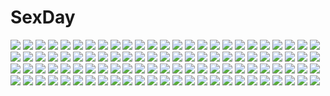 # SexDay
![](https://konachan.com/image/e5f462c87929bdce0254c6c096204a5b/Konachan.com%20-%2063437%20favorite%20game_cg%20hoshizora_no_memoria%20tagme.jpg)
![](https://konachan.com/image/91a090aaf8f0441c94396b6f142e2e04/Konachan.com%20-%2063403%20favorite%20game_cg%20hoshizora_no_memoria%20tagme.jpg)
![](https://konachan.com/jpeg/d894b7beadb9f4262f87f74af0ad31fe/Konachan.com%20-%208777%20izumi_konata%20lucky_star%20school_uniform.jpg)
![](https://konachan.com/jpeg/c054011e09ad70bd69eb608434482d93/Konachan.com%20-%20167892%20blush%20bow%20clochette%20fang%20flowers%20game_cg%20long_hair%20prism_recollection%20red_eyes%20red_hair%20renjou_sayaka%20shintaro.jpg)
![](https://konachan.com/image/272d50427c3a42e27bd5c305f71df0ed/Konachan.com%20-%2090671%20blush%20panties%20prism_rhythm%20purple_eyes%20purple_hair%20school_uniform%20sesena_yau%20thighhighs%20tokitou_kasumi%20underwear.jpg)
![](https://konachan.com/jpeg/120d5722ad272b990a017945a023c1fb/Konachan.com%20-%20145319%20game_cg%20hoodie%20ninety-nine_nena%20revolver_girl_hammer_lady%20shimesaba_kohada.jpg)
![](https://konachan.com/jpeg/7df068089d9db96fb16ce9fb13150956/Konachan.com%20-%20178548%202girls%20aqua_eyes%20aqua_hair%20bow%20choker%20hatsune_miku%20headphones%20long_hair%20megurine_luka%20pink_hair%20red_eyes%20socks%20twintails%20udaa_%28ahirucook%29%20vocaloid.jpg)
![](https://konachan.com/jpeg/8a38609e0ddecf0bbab15ffe117b1319/Konachan.com%20-%20292464%20clouds%20dress%20feathers%20long_hair%20onineko%20original%20polychromatic%20sky%20white_hair%20wings.jpg)
![](https://konachan.com/jpeg/632cb160a02ce3d561516e1c486c5502/Konachan.com%20-%20291863%202girls%20animal_ears%20anthropomorphism%20azur_lane%20barefoot%20bloomers%20brown_eyes%20brown_hair%20foxgirl%20gym_uniform%20long_hair%20pandarou%20ponytail%20white.jpg)
![](https://konachan.com/jpeg/6ff18262e8c2c9e41ffbea7b3d11d945/Konachan.com%20-%20171539%20blush%20boots%20breasts%20brown_eyes%20brown_hair%20christmas%20elbow_gloves%20gloves%20kneehighs%20miyasu_risa%20nipples%20santa_costume%20windmill_%28company%29.jpg)
![](https://konachan.com/image/ff84d5cd00c7c02aeb9c898f2b12269f/Konachan.com%20-%20261534%20animal_ears%20black_hair%20catgirl%20cherry_blossoms%20fang%20flowers%20kimura_%28ykimu%29%20long_hair%20orange_eyes%20original%20scarf%20school_uniform%20shade%20tail%20tree.jpg)
![](https://konachan.com/jpeg/b390c5ebc61fea31898dcee4a2733fbd/Konachan.com%20-%20137334%20game_cg%20kerukeru_yuni%20otome-tachi_no_senjou%20riv.jpg)
![](https://konachan.com/jpeg/3c331479c8d5c718a0995249916188b0/Konachan.com%20-%20237474%20aliasing%20barefoot%20black_hair%20blush%20breasts%20gray_eyes%20long_hair%20matsunaga_kouyou%20no_bra%20original%20see_through%20shorts%20white.jpg)
![](https://konachan.com/image/d5fad429082b93c3b7fa5366bbade9c4/Konachan.com%20-%20185969%20boat%20building%20christmas%20city%20drink%20group%20headphones%20male%20original%20pizimao%20scenic%20stairs%20translation_request%20tree%20water.jpg)
![](https://konachan.com/image/8ac361a1a0a0da2db9cceff406da6a43/Konachan.com%20-%20220279%20bloomers%20gym_uniform%20idolmaster%20idolmaster_cinderella_girls%20loli%20maid%20oyari_ashito%20sasaki_chie%20scan%20swimsuit.jpg)
![](https://konachan.com/image/93f1c9ab8a7543b95477617a1850121c/Konachan.com%20-%209359%20astaroth%20shinrabanshou.jpg)
![](https://konachan.com/image/5b09b8635e1e039aa71d0dd8f65f9c4b/Konachan.com%20-%20189211%20armor%20black_eyes%20black_hair%20brown_hair%20group%20long_hair%20male%20short_hair%20signed%20sora_no_kiseki%20swd3e2%20sword%20tagme_%28character%29%20weapon.jpg)
![](https://konachan.com/image/0768240eb429544234a69b09b2c10777/Konachan.com%20-%20143975%20breasts%20censored%20hairu%20long_hair%20momo_velia_deviluke%20nana_asta_deviluke%20nipples%20nude%20penis%20pink_hair%20purple_eyes%20short_hair%20tail%20to_love_ru%20twintails.jpg)
![](https://konachan.com/image/7e6b4f17c670755e6f9e260843b2bcb5/Konachan.com%20-%20213707%20blue%20bou_nin%20original%20polychromatic%20scenic.jpg)
![](https://konachan.com/image/3cd94d4ce6070f6aa659be8cd5656666/Konachan.com%20-%2040461%20bikini%20nanao_naru%20swimsuit.jpg)
![](https://konachan.com/image/3d1031ed3dda664e9d7cbb70bd013c22/Konachan.com%20-%20143921%20alpha_%28alpha91%29%20blue_eyes%20brown_hair%20long_hair%20nipple_slip%20nipples%20no_bra%20open_shirt%20panties%20scan%20school_uniform%20socks%20tie%20underwear.jpg)
![](https://konachan.com/image/b022bbda43ebe39d45eaabc3817be27d/Konachan.com%20-%20224697%20bed%20blush%20breasts%20corset%20erokosei%20headband%20headdress%20idolmaster%20loli%20navel%20nipples%20pajamas%20popsicle%20skirt%20stockings%20swimsuit%20underwear%20wings.jpg)
![](https://konachan.com/image/69964511cc9e3b31d4f9a82a6ec814d1/Konachan.com%20-%20168918%20braids%20gray_hair%20headdress%20izayoi_sakuya%20knife%20koyomaru%20maid%20pink_eyes%20short_hair%20thighhighs%20touhou%20weapon.jpg)
![](https://konachan.com/jpeg/68a02398da1263626564e063bfc0d475/Konachan.com%20-%20171949%20aoi_tsunami%20blue_eyes%20bra%20brown_hair%20eyepatch%20hat%20original%20short_hair%20socks%20underwear%20white.jpg)
![](https://konachan.com/image/ad1782918f8b00d39b2bf3e749991156/Konachan.com%20-%20243415%20clouds%20mclelun%20nobody%20original%20scenic%20sky%20sunset%20watermark.jpg)
![](https://konachan.com/image/424bfa806d36515efc1e341ac0aa4807/Konachan.com%20-%20216468%20black_hair%20joseph_lee%20jpeg_artifacts%20long_hair%20male%20open_shirt%20original%20paper%20pixiv_fantasia%20pointed_ears%20red_eyes%20sarashi%20tattoo%20tree%20underwear%20water.jpg)
![](https://konachan.com/image/251ce674ce7bdeb0466b5e0566e5253a/Konachan.com%20-%20182416%20glasses%20log_horizon%20long_hair%20monochrome%20mosang%20shiroe.jpg)
![](https://konachan.com/jpeg/16b3ee0aaf1ba635824b875dfa95222f/Konachan.com%20-%2021371%20hakurei_reimu%20japanese_clothes%20miko%20ofuda%20touhou.jpg)
![](https://konachan.com/image/9e7df181a3d0d0808a4ed09fbedb9ea6/Konachan.com%20-%20214090%20breasts%20kaname_madoka%20mahou_shoujo_madoka_magica%20navel%20nipples%20nude%20pink_hair%20thighhighs%20twintails%20ultimate_madoka%20yellow_eyes%20youqiniang.jpg)
![](https://konachan.com/jpeg/fd81f259626c92c0540f700f1ba81b21/Konachan.com%20-%20209690%20hatsune_miku%20shiorinda%20spica_%28vocaloid%29%20vocaloid.jpg)
![](https://konachan.com/image/62adc5bfaf034f27f4b2e450851931bc/Konachan.com%20-%20164348%20blue_eyes%20blue_hair%20crown%20dress%20fang%20leaves%20long_hair%20original%20petals%20rainbow%20sodapop_%28iemaki%29.jpg)
![](https://konachan.com/image/a878d856addb401ce85baeb96da5d2e2/Konachan.com%20-%2025468%20azumanga_daioh%20mihama_chiyo.jpg)
![](https://konachan.com/jpeg/a643d2ed51848331d54abb52d7b1e0fd/Konachan.com%20-%20171158%20armor%20black_hair%20blue_eyes%20horns%20kill_la_kill%20matoi_ryuuko%20red_hair%20short_hair%20sword%20underboob%20uniform%20watermark%20weapon.jpg)
![](https://konachan.com/image/595b3a021f9f60dbb767992c21a9380b/Konachan.com%20-%20204712%20animal%20bow_%28weapon%29%20building%20clouds%20flowers%20grass%20horse%20leaves%20makkou4%20male%20original%20signed%20weapon.jpg)
![](https://konachan.com/image/bce012236d2ad9dd0bb0997166ac1611/Konachan.com%20-%20161803%20blue_eyes%20braids%20brown_hair%20eiyuu_densetsu%20emma_millstein%20falcom%20glasses%20logo%20long_hair%20school_uniform%20sen_no_kiseki%20skirt%20staff%20thighhighs%20watermark.jpg)
![](https://konachan.com/jpeg/01ddf41b7f51bab4ab3cf7ee2622f42d/Konachan.com%20-%20146134%20hat%20konpaku_youmu%20myon%20saigyouji_yuyuko%20sasajqazwsx%20touhou.jpg)
![](https://konachan.com/image/0edab08f6527bf9a3e2347174b39c31e/Konachan.com%20-%20131866%202girls%20hat%20instrument%20long_hair%20original%20yoshioka_yoshiko.jpg)
![](https://konachan.com/jpeg/29bab5fde7e4a4a55d3727285edfbe40/Konachan.com%20-%20273260%202girls%2050yen%20animal%20ass%20brown_eyes%20brown_hair%20dog%20hoodie%20itou_chika%20kiss%20loli%20panties%20ponytail%20shoujo_ai%20skirt%20socks%20twintails%20underwear%20waifu2x%20wink.jpg)
![](https://konachan.com/image/e2687104cffd2ba108b4475261c2e8f1/Konachan.com%20-%2023092%20adumi_tohru.jpg)
![](https://konachan.com/image/15b81b8011cfec9f7c7e608b4e02a465/Konachan.com%20-%20217905%20ass%20brown_hair%20couch%20green_eyes%20hat%20hoodie%20male%20open_shirt%20original%20panties%20short_hair%20twintails%20underwear%20yoshito.jpg)
![](https://konachan.com/image/c62dd617622b37ad6366083d39c0ce3c/Konachan.com%20-%20198394%20cherrylich%20demon%20horns%20long_hair%20original%20phone%20red_hair%20school_uniform%20skirt%20spear%20twintails%20weapon.jpg)
![](https://konachan.com/image/e4c37fc473e8af235bafe56c5f21281d/Konachan.com%20-%20181374%20aqua_eyes%20aqua_hair%20camera%20goggles%20gyaku_tsubasa%20hatsune_miku%20long_hair%20swimsuit%20twintails%20underwater%20vocaloid%20water.jpg)
![](https://konachan.com/image/f6130d0faf0cf00736cb3b90d5f35404/Konachan.com%20-%2033928%20blonde_hair%20parody%20red_eyes%20wreathlit_noel%20yoake_mae_yori_ruri_iro_na.jpg)
![](https://konachan.com/jpeg/599ba143c73f6478fa683acff3b543c1/Konachan.com%20-%205634%202girls%20autumn%20blue_eyes%20bow%20clouds%20fuyou_kaede%20green_hair%20hat%20headband%20leaves%20orange_hair%20purple_eyes%20ribbons%20school_uniform%20shigure_asa%20shuffle%20sky.jpg)
![](https://konachan.com/image/0a83d0c4dcf28d4f236cb9d255c16cc8/Konachan.com%20-%20298328%20building%20city%20k_kanehira%20nobody%20original%20scenic%20watermark.jpg)
![](https://konachan.com/jpeg/103e8478b29d24355eb36d1dd95cdeaa/Konachan.com%20-%20291800%20anthropomorphism%20azur_lane%20blue_eyes%20eile_%28esspril%29%20illustrious_%28azur_lane%29%20long_hair%20white_hair.jpg)
![](https://konachan.com/image/b8cf6e9cd68cfc6b17f1fdd25c62739e/Konachan.com%20-%2061859%20blonde_hair%20blue_eyes%20rozen_maiden%20shinku%20suigintou%20sword%20weapon%20white_hair%20wings.jpg)
![](https://konachan.com/image/ad37bde5d74d873a1875a22cd1f71eb0/Konachan.com%20-%20277848%20aqua_eyes%20daidou_%28demitasse%29%20japanese_clothes%20kimono%20long_hair%20megurine_luka%20pink_hair%20vocaloid.jpg)
![](https://konachan.com/image/ada2a45347b1b93f08d9581cd597062b/Konachan.com%20-%2033353%20konna_ko_ga_itara_boku_wa_mou.jpg)
![](https://konachan.com/image/b4c4e9765f1421b60848162a3311e573/Konachan.com%20-%20291803%20animal_ears%20anthropomorphism%20autumn%20azur_lane%20bunny_ears%20food%20laffey_%28azur_lane%29%20long_hair%20nitchi%20thighhighs%20twintails%20white_hair.jpg)
![](https://konachan.com/image/e546195676bb12cd0f81874b72608d99/Konachan.com%20-%20111220%20armor%20bow_%28weapon%29%20cape%20janemere%20long_hair%20magic%20original%20pink_eyes%20pink_hair%20pixiv_fantasia%20pointed_ears%20watermark%20weapon%20white_hair.jpg)
![](https://konachan.com/image/47e10ecf5e7217b3c88ebfb73a2e7f11/Konachan.com%20-%208244%20tagme.jpg)
![](https://konachan.com/jpeg/8776f5bf005bef5822a1854c46f54fc7/Konachan.com%20-%20186169%20black_hair%20japanese_clothes%20kara_no_kyoukai%20katana%20kimono%20lightofheaven%20red_eyes%20ryougi_shiki%20short_hair%20sword%20weapon.jpg)
![](https://konachan.com/image/88485ac23c29778372169f232de4a0d6/Konachan.com%20-%20129915%20animal%20bra%20breasts%20panties%20shirt_lift%20shugami%20underwear.jpg)
![](https://konachan.com/jpeg/ebb140e447fd475e2f898133e424f2fc/Konachan.com%20-%20289668%20bicolored_eyes%20blush%20demon%20dress%20fang%20gradient%20horns%20long_hair%20nijisanji%20red_hair%20thighhighs%20tota_%28sizukurubiks%29%20wings%20yuzuki_roa.jpg)
![](https://konachan.com/jpeg/3837154d964e49c7bc0307af4b0d0bcf/Konachan.com%20-%20294005%20anthropomorphism%20azur_lane%20censored%20illustrious_%28azur_lane%29%20lactation%20laoan%20maid%20pussy%20urine.jpg)
![](https://konachan.com/image/cdeacdfda30ec083775b1548c4da5fe0/Konachan.com%20-%20171095%203d%20brown_hair%20building%20dark%20flowers%20industrial%20jpeg_artifacts%20m_kato%20original%20scenic%20short_hair%20stairs%20thighhighs.jpg)
![](https://konachan.com/jpeg/77afb1decc3c33b3c791311c70d75fb8/Konachan.com%20-%20288135%20bikini%20blush%20braids%20breasts%20cleavage%20hololive%20kizibato123go%20minato_aqua%20pink_eyes%20pink_hair%20swimsuit%20twintails%20water.jpg)
![](https://konachan.com/image/54835a77635891f7389bf6e1aea1e3c5/Konachan.com%20-%20257561%202girls%20aliasing%20azur_lane%20blue_eyes%20breasts%20cleavage%20foxgirl%20kimono%20long_hair%20mask%20red_eyes%20snow%20tail%20torii%20umbrella%20water%20watermark%20white_hair%20winter.jpg)
![](https://konachan.com/jpeg/59eee8cb8bc5102e52e534627931580c/Konachan.com%20-%20266985%20brown_hair%20close%20fuji_choko%20japanese_clothes%20kimono%20mask%20original%20red_eyes%20short_hair%20torii.jpg)
![](https://konachan.com/image/cfc5b746a55330e9342c8e7f4fac90aa/Konachan.com%20-%20129021%20ass%20demon%20dorohedoro%20gloves%20jpeg_artifacts%20loli%20purple_hair%20short_hair%20tail%20wet%20white%20xil.jpg)
![](https://konachan.com/jpeg/1d3e6d359b3bdec2cd6dd7e9681ad10e/Konachan.com%20-%20233569%20ass%20blush%20brown_eyes%20brown_hair%20cropped%20long_hair%20miko%20original%20panties%20ponytail%20ribbons%20shimashima08123%20sideboob%20thighhighs%20tokyo_exe_girls%20underwear.jpg)
![](https://konachan.com/image/cf0ff90aacd741a4a256c513f44198b1/Konachan.com%20-%20261497%20ass%20black_hair%20bow%20brown_eyes%20dress%20kimono%20kneehighs%20logo%20long_hair%20masami_chie%20original%20panties%20tokyo_exe_girls%20underwear%20weapon%20white.jpg)
![](https://konachan.com/jpeg/cde953bb3913519b298b8e011812112b/Konachan.com%20-%20216654%20bra%20breasts%20cleavage%20game_cg%20long_hair%20mochizuki_nozomu%20necklace%20ootori_nanao%20purple_hair%20saimin_class_wonderful%20underwear%20yellow_eyes.jpg)
![](https://konachan.com/image/328630de0c2bdf93f334c39eb6b1b398/Konachan.com%20-%20185714%20dress%20kaname_madoka%20mahou_shoujo_madoka_magica%20pink_eyes%20pink_hair%20seal_%28pukozin%29%20underwater%20water.jpg)
![](https://konachan.com/image/8599fde6e92b497a3aadcaac953f6bb5/Konachan.com%20-%2045172%20tsubasa_reservoir_chronicle.jpg)
![](https://konachan.com/image/002d75da9233bc3351b5bed016a5efd4/Konachan.com%20-%2037726%20.hack__%20.hack__legend_of_the_twilight%20hotaru%20kunisaki_rena%20kunisaki_shugo%20mireille%20ouka%20sanjuro.jpg)
![](https://konachan.com/image/9d08b617c9ccd50cf6263f8f0c85f490/Konachan.com%20-%20141313%202girls%20bicolored_eyes%20blonde_hair%20boku_wa_tomodachi_ga_sukunai%20hasegawa_kobato%20loli%20takayama_maria%20white_hair.jpg)
![](https://konachan.com/image/af05d517a2b6b16023140e0706e3dae2/Konachan.com%20-%2090137%20animal_ears%20catgirl%20chibi%20group%20hakurei_reimu%20izayoi_sakuya%20kaenbyou_rin%20kochiya_sanae%20komeiji_koishi%20maid%20miko%20mousegirl%20nazrin%20touhou%20vampire%20witch.jpg)
![](https://konachan.com/jpeg/36b82437d740a24d44691dc0df53372b/Konachan.com%20-%2069828%20blush%20book%20dress%20game_cg%20hanasaki_uri%20harukazedori_ni_tomarigi_wo_2nd_story%20long_hair%20purple_hair%20short_hair%20skyfish.jpg)
![](https://konachan.com/image/7c83758189d1246527f66c66b306b493/Konachan.com%20-%20223878%20baru_%28val-val%29%20close%20navel%20nopan%20pubic_hair.jpg)
![](https://konachan.com/jpeg/e7672164d257a71b9bec877864741bc7/Konachan.com%20-%20224202%20building%20dark%20dress%20headband%20komeiji_satori%20nori_%28stak819%29%20scenic%20touhou.jpg)
![](https://konachan.com/jpeg/a007bd20ab05d2731c76469d6c75e753/Konachan.com%20-%2051536%20bikini%20little_busters%21%20noumi_kudryavka%20swimsuit.jpg)
![](https://konachan.com/jpeg/1e88713696dcdd3b22b39c0e263b577c/Konachan.com%20-%2076204%20alcot%20blush%20ezekiel%20game_cg%20green_hair%20kiss%20long_hair%20nimura_yuushi%20osananajimi_wa_daitouryou%20ribbons%20sky%20sunset%20twintails.jpg)
![](https://konachan.com/image/e306648a985767053562e00d3fdcc674/Konachan.com%20-%20127514%20aino_minako%20hino_rei%20nako_%28nonrain%29%20sailor_mars%20sailor_moon%20sailor_venus.jpg)
![](https://konachan.com/image/48e6343ba4ecda1941e113a96d44c5ef/Konachan.com%20-%2032989%20bikini%20swimsuit%20tagme.jpg)
![](https://konachan.com/image/7be55332c92624b84b5d36ef2d98d5e9/Konachan.com%20-%207471%20bachou%20koihime_musou.jpg)
![](https://konachan.com/image/748e8b6f31721f095967412af9be68d0/Konachan.com%20-%20281207%20meika_mikoto%20nou%20polychromatic%20purple_eyes%20red%20short_hair%20shorts%20thighhighs%20vocaloid%20white_hair%20wings.jpg)
![](https://konachan.com/image/e516f2bb4f6314d76317e6c3879a5481/Konachan.com%20-%2091703%20flowers%20kirishiki_sunako%20purple_hair%20shiki.jpg)
![](https://konachan.com/image/d04d19b4d5c2e5692ddc9d007675cd84/Konachan.com%20-%2063033%20kagamine_rin%20vocaloid.jpg)
![](https://konachan.com/image/cd0fe90eac5d9fcb7f65ae6309433b8d/Konachan.com%20-%20175955%20bichon168%20dress%20green_eyes%20jpeg_artifacts%20long_hair%20original%20purple_hair%20ribbons%20third-party_edit%20water.jpg)
![](https://konachan.com/image/f0c2e42689aae648e58888df33351fcd/Konachan.com%20-%20176148%20blue%20blue_eyes%20blue_hair%20computer%20headphones%20hyp%20long_hair%20original%20school_uniform.jpg)
![](https://konachan.com/image/4526766ad74b32cba7828bbca3415c15/Konachan.com%20-%20108376%20computer%20fatima_%28five_star_stories%29%20five_star_stories%20gond%20mecha%20sword%20weapon.jpg)
![](https://konachan.com/image/bf18004672ae78a7de8321f5b0b06429/Konachan.com%20-%20177545%20anthropomorphism%20blue_eyes%20kantai_collection%20long_hair%20purple_hair%20risutaru%20skirt%20water%20yayoi_%28kancolle%29.jpg)
![](https://konachan.com/image/fe1715e3892e5bb80cd67b25e89c0f9f/Konachan.com%20-%20228295%20building%20feel_%28nasitaki%29%20grass%20kneehighs%20original%20rain%20school_uniform%20short_hair%20signed%20skirt%20tree%20umbrella%20water.jpg)
![](https://konachan.com/image/3535caebee1596825652415f5b338cf3/Konachan.com%20-%2014861%20kingdom_hearts.jpg)
![](https://konachan.com/image/8411d2965d0cac29b1b61fd0a8e60476/Konachan.com%20-%2085042%20loli%20pink_hair%20purple_eyes%20rin_sin%20skirt%20underwear%20upskirt%20witch.jpg)
![](https://konachan.com/jpeg/e11b346f0ec9acd24ac27d1f7ad4f473/Konachan.com%20-%20207272%20anthropomorphism%20breast_hold%20breasts%20brown_hair%20cleavage%20kaga_%28kancolle%29%20nian%20no_bra%20open_shirt%20ponytail%20thighhighs%20white%20yellow_eyes%20zettai_ryouiki.jpg)
![](https://konachan.com/image/f58458397b72306dc3502571b6108584/Konachan.com%20-%2097086%20akiyama_mio%20asu_hare%20black_hair%20blue_eyes%20blush%20breasts%20cleavage%20headphones%20k-on%21%20long_hair%20zoom_layer.jpg)
![](https://konachan.com/jpeg/d5e1cea9f688ff79ad50e2860480ea06/Konachan.com%20-%2018883%202girls%20blush%20cat_smile%20hiiragi_kagami%20izumi_konata%20lucky_star%20transparent%20vector.jpg)
![](https://konachan.com/image/9083ae99af1f9fd2177da417baad16ff/Konachan.com%20-%20223249%20bodysuit%20boots%20brown_hair%20gloves%20kneehighs%20kono_subarashii_sekai_ni_shukufuku_wo%21%20megumin%20red_eyes%20umachoko.jpg)
![](https://konachan.com/image/ef77285b0932acafdb34bec38cf9f576/Konachan.com%20-%2027015%20tagme.jpg)
![](https://konachan.com/jpeg/2e6f4b19cc47db38e1d8e338f645b5a8/Konachan.com%20-%20279151%20alpcmas%20clouds%20landscape%20nobody%20original%20scenic%20signed%20sky%20sunset.jpg)
![](https://konachan.com/image/a6546c843b95b4346702f04dc548fbfc/Konachan.com%20-%20208255%20blue_hair%20hatsune_miku%20long_hair%20okubo_zhu%20twintails%20vocaloid.jpg)
![](https://konachan.com/image/4de73045b42155ff1ebd24011ef61e18/Konachan.com%20-%20237872%20aqua_hair%20bow%20hatsune_miku%20headphones%20long_hair%20microphone%20sazu8820%20thighhighs%20twintails%20vocaloid.jpg)
![](https://konachan.com/image/db6387541de49646a29153eed10395a8/Konachan.com%20-%2025644%20blood%20higurashi_no_naku_koro_ni%20ryuuguu_rena%20white.jpeg)
![](https://konachan.com/image/4fa5fca5d04c4b7a512a84ba5e6cdd05/Konachan.com%20-%2038900%20blood%20censored%20gouen_no_soleil%20sex%20skyfish.jpg)
![](https://konachan.com/image/f6d52c748c49b1ed33fa305857c057ce/Konachan.com%20-%2018647%20baseball_bat%20black_hair%20blood%20japanese_clothes%20kitsu_chiri%20long_hair%20red%20sayonara_zetsubou_sensei%20school_uniform%20skirt%20train%20weapon.jpg)
![](https://konachan.com/image/5e71d3ac49e29352a4b45411acda9f41/Konachan.com%20-%20246825%20original%20saraki.jpg)
![](https://konachan.com/image/a2eeb27d9a3d9078ca793bb799ad4e7d/Konachan.com%20-%20184384%20ass%20bakemonogatari%20blush%20gym_uniform%20hat%20panties%20santa_matsuri%20scan%20school_uniform%20sengoku_nadeko%20shirt_lift%20spread_legs%20thighhighs%20underwear.jpg)
